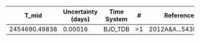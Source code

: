 |T_mid        |Uncertainty (days)|Time System|#  |Reference           |
|-------------|------------------|-----------|---|--------------------|
|2454690.49838|0.00016           |BJD_TDB    |>1 |2012A&A...543L...5G |
